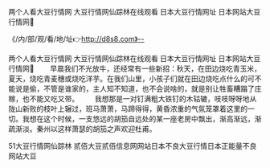 两个人看大豆行情网
大豆行情网仙踪林在线观看
日本大豆行情网址
日本网站大豆行情网


《/内/部/观/看/地/址👉http://d8s8.com》--

两个人看大豆行情网
大豆行情网仙踪林在线观看
日本大豆行情网址
日本网站大豆行情网
　　早晨我们不光放牛，还经常有一些新招：秋天，在田边烧吃青玉米，夏天，烧吃青麦穗或烧吃洋芋。在我们山里，小孩子们就在田边烧吃点什么的可不能说是偷，不管是谁家的，主人知不知道，也不会说啥的，就是别让牲畜糟蹋了庄稼，也不能又吃又带。
　　我想那是一对钉满粗大铁钉的木轱辘，吱吱呀呀地从陇山新败的枝叶上辗过，班马萧萧，马蹄得得，黄昏浓重的气氛笼罩着这里的一切。我想在这个时候，一支悠远的胡笳自远处的某一座老房中飘出，渐高渐远，渐疏渐淡。秦州以这样萧瑟的胡笳之声欢迎杜甫。





51大豆行情网仙踪林 贰佰大豆贰佰信息网网站日本不良大豆行情日本正能量不良网站大豆
